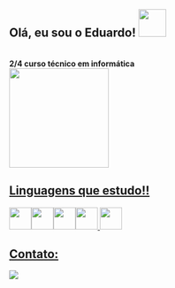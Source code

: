 <h2> Olá, eu sou o Eduardo! <img src="https://media.giphy.com/media/mGcNjsfWAjY5AEZNw6/giphy.gif" width="50"></h2>
<br>
<b> 2/4 curso técnico em informática </b>
<br>

<div>
  <a href="https://github.com/EduardoSBM">
  <img height="180em" src="https://github-readme-stats.vercel.app/api/top-langs/?username=EduardoSBM&layout=compact&theme=dracula&show_icons=true" />
</div>

## Linguagens que estudo!!

<img src="https://cdn.jsdelivr.net/gh/devicons/devicon/icons/html5/html5-original.svg" width="40" height="40" /><img src="https://cdn.jsdelivr.net/gh/devicons/devicon/icons/css3/css3-original.svg" width="40" height="40" /><img src="https://cdn.jsdelivr.net/gh/devicons/devicon/icons/javascript/javascript-original.svg" width="40" height="40" /><img src="https://cdn.jsdelivr.net/gh/devicons/devicon/icons/python/python-original.svg" width="40" height="40"/> <img src="https://cdn.jsdelivr.net/gh/devicons/devicon/icons/arduino/arduino-original-wordmark.svg" width="40"/>
## Contato:

<div>
  <a href="https://instagram.com/1eduardosamuel_/" target="_blank"><img loading="lazy" src="https://img.shields.io/badge/-Instagram-%23E4405F?style=for-the-badge&logo=instagram&logoColor=white" target="_blank"></a>
  
</div>
 

